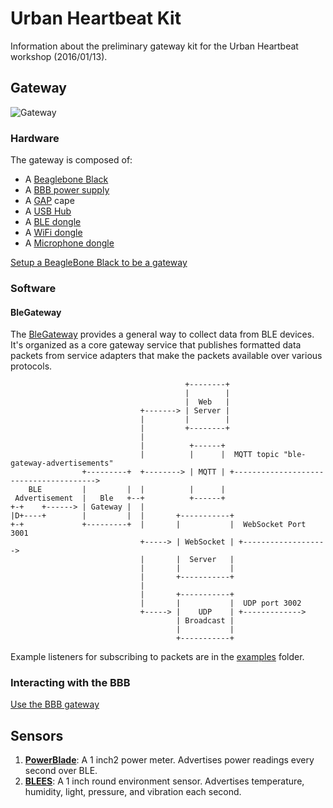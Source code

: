 Urban Heartbeat Kit
===================

Information about the preliminary gateway kit for the Urban Heartbeat workshop
(2016/01/13).

Gateway
----------

![Gateway](https://raw.githubusercontent.com/terraswarm/urban-heartbeat-kit/master/media/gateway.jpg)

### Hardware

The gateway is composed of:

- A [Beaglebone Black](http://beagleboard.org/BLACK)
- A [BBB power supply](http://www.newark.com/adafruit-industries/276/ac-dc-converter-external-plug/dp/53W5823)
- A [GAP](https://github.com/lab11/gap) cape
- A [USB Hub](http://www.newark.com/iogear/guh285w6/hub-4-port-usb-2-0/dp/74R2322)
- A [BLE dongle](http://www.amazon.com/gp/product/B007Q45EF4)
- A [WiFi dongle](http://www.amazon.com/Edimax-EW-7811Un-150Mbps-Raspberry-Supports/dp/B003MTTJOY)
- A [Microphone dongle](http://www.amazon.com/Super-Microphone-Adapter-Driver-Notebook/dp/B00M3UJ42A)

[Setup a BeagleBone Black to be a gateway](https://github.com/terraswarm/urban-heartbeat-kit/blob/master/docs/BBB-for-gateway.md)

### Software

#### BleGateway

The [BleGateway](https://github.com/lab11/gateway/tree/master/software/ble-gateway)
provides a general way to collect data from BLE devices.
It's organized as a core gateway service that publishes formatted data packets
from service adapters that make the packets available over various protocols.

```
                                       +--------+
                                       |        |
                                       |  Web   |
                             +-------> | Server |
                             |         |        |
                             |         +--------+
                             |
                             |          +------+
                             |          |      |  MQTT topic "ble-gateway-advertisements"
                +---------+  +--------> | MQTT | +--------------------------------------->
    BLE         |         |  |          |      |
 Advertisement  |   Ble   +--+          +------+
+-+    +------> | Gateway |  |
|D+----+        |         |  |       +-----------+
+-+             +---------+  |       |           |  WebSocket Port 3001
                             +-----> | WebSocket | +------------------->
                             |       |  Server   |
                             |       |           |
                             |       +-----------+
                             |
                             |       +-----------+
                             |       |           |  UDP port 3002
                             +-----> |    UDP    | +------------->
                                     | Broadcast |
                                     |           |
                                     +-----------+
```

Example listeners for subscribing to packets are in the
[examples](https://github.com/terraswarm/urban-heartbeat-kit/tree/master/examples)
folder.

### Interacting with the BBB

[Use the BBB gateway](https://github.com/terraswarm/urban-heartbeat-kit/blob/master/docs/BBB-for-gateway-usage.md)


Sensors
-------

1. **[PowerBlade](https://github.com/lab11/powerblade)**: A 1 inch2 power meter. Advertises
power readings every second over BLE.
1. **[BLEES](https://github.com/lab11/blees)**: A 1 inch round environment sensor. Advertises
temperature, humidity, light, pressure, and vibration each second.


